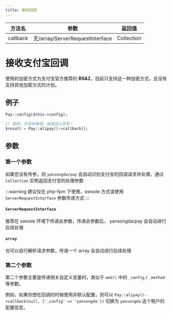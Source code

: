```yaml
---
title: 接收回调
---
```


| 方法名 | 参数 | 返回值 |
| :---: | :---: | :---: |
| callback | 无/array/ServerRequestInterface | Collection |

# 接收支付宝回调

使用的加密方式为支付宝官方推荐的 **RSA2**，目前只支持这一种加密方式，且没有支持其他加密方式的计划。

## 例子

```php
Pay::config($this->config);

// 是的，你没有看错，就是这么简单！
$result = Pay::alipay()->callback();
```

## 参数

### 第一个参数

如果您没有传参，则 `yansongda/pay` 会自动识别支付宝的回调请求并处理，通过 `Collection` 实例返回支付宝的处理参数

:::warning
建议仅在 php-fpm 下使用，swoole 方式请使用 `ServerRequestInterface` 参数传递方式
:::

#### `ServerRequestInterface`

推荐在 swoole 环境下传递此参数，传递此参数后， yansongda/pay 会自动进行后续处理

#### `array`

也可以自行解析请求参数，传递一个 array 会自动进行后续处理

### 第二个参数

第二个参数主要是传递相关自定义变量的，类似于 `web()` 中的 `_config` / `_method` 等参数。

例如，如果你想在回调的时候使用非默认配置，则可以 `Pay::alipay()->callback(null, ['_config' => 'yansongda'])` 切换为 `yansongda` 这个租户的配置信息。
